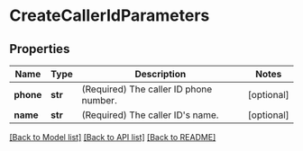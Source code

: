 # CreateCallerIdParameters

## Properties
Name | Type | Description | Notes
------------ | ------------- | ------------- | -------------
**phone** | **str** | (Required)  The caller ID phone number. | [optional] 
**name** | **str** | (Required)  The caller ID&#39;s name. | [optional] 

[[Back to Model list]](../README.md#documentation-for-models) [[Back to API list]](../README.md#documentation-for-api-endpoints) [[Back to README]](../README.md)


